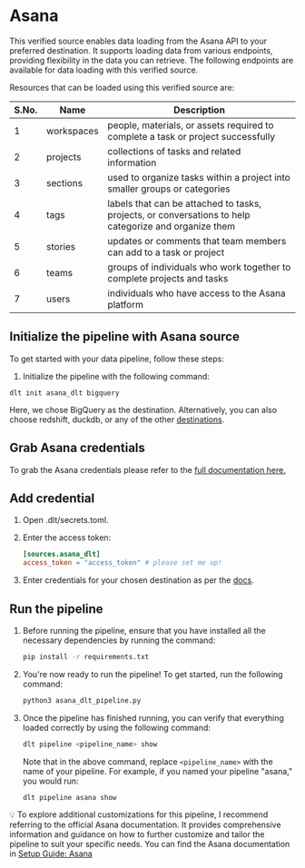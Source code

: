 # Asana

This verified source enables data loading from the Asana API to your preferred destination. It supports loading data from various endpoints, providing flexibility in the data you can retrieve. The following endpoints are available for data loading with this verified source.

Resources that can be loaded using this verified source are:

| S.No. | Name | Description |
| --- | --- | --- |
| 1 | workspaces | people, materials, or assets required to complete a task or project successfully |
| 2 | projects | collections of tasks and related information |
| 3 | sections | used to organize tasks within a project into smaller groups or categories |
| 4 | tags | labels that can be attached to tasks, projects, or conversations to help categorize and organize them |
| 5 | stories | updates or comments that team members can add to a task or project |
| 6 | teams | groups of individuals who work together to complete projects and tasks |
| 7 | users | individuals who have access to the Asana platform |

## Initialize the pipeline with Asana source

To get started with your data pipeline, follow these steps:

1. Initialize the pipeline with the following command:

```
dlt init asana_dlt bigquery

```

Here, we chose BigQuery as the destination. Alternatively, you can also choose redshift, duckdb, or any of the other [destinations](https://dlthub.com/docs/dlt-ecosystem/destinations/).

## Grab Asana credentials

To grab the Asana credentials please refer to the [full documentation here.](https://dlthub.com/docs/dlt-ecosystem/verified-sources/asana)

## **Add credential**

1. Open .dlt/secrets.toml.
2. Enter the access token:
    
    ```toml
    [sources.asana_dlt]
    access_token = "access_token" # please set me up!
    ```
    
3. Enter credentials for your chosen destination as per the [docs](https://dlthub.com/docs/dlt-ecosystem/destinations/).

## Run the pipeline

1. Before running the pipeline, ensure that you have installed all the necessary dependencies by running the command:
    
    ```bash
    pip install -r requirements.txt
    
    ```
    
2. You're now ready to run the pipeline! To get started, run the following command:
    
    ```bash
    python3 asana_dlt_pipeline.py
    
    ```
    
3. Once the pipeline has finished running, you can verify that everything loaded correctly by using the following command:
    
    ```bash
    dlt pipeline <pipeline_name> show
    ```
    
    Note that in the above command, replace `<pipeline_name>` with the name of your pipeline. For example, if you named your pipeline "asana," you would run:
    
    ```bash
    dlt pipeline asana show
    ```
    

💡 To explore additional customizations for this pipeline, I recommend referring to the official Asana documentation. It provides comprehensive information and guidance on how to further customize and tailor the pipeline to suit your specific needs. You can find the Asana documentation in [Setup Guide: Asana](https://dlthub.com/docs/dlt-ecosystem/verified-sources/asana)
